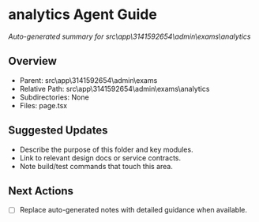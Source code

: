 ﻿# analytics Agent Guide
*Auto-generated summary for src\app\3141592654\admin\exams\analytics*

## Overview
- Parent: src\app\3141592654\admin\exams
- Relative Path: src\app\3141592654\admin\exams\analytics
- Subdirectories: None
- Files: page.tsx

## Suggested Updates
- Describe the purpose of this folder and key modules.
- Link to relevant design docs or service contracts.
- Note build/test commands that touch this area.

## Next Actions
- [ ] Replace auto-generated notes with detailed guidance when available.
